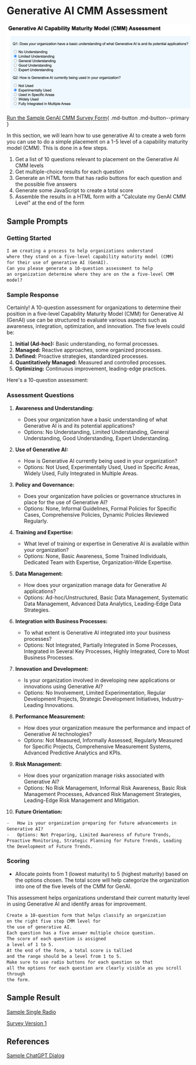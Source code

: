 # Generative AI CMM Assessment

![Assessment Form Screen Image](assessment.png)


[Run the Sample GenAI CMM Survey Form](form-radio.html){ .md-button .md-button--primary }

In this section, we will learn how to use generative AI to create a web form you can use to do a simple placement on a 1-5 level of a capability maturity model (CMM).  This
is done in a few steps.

1. Get a list of 10 questions relevant to placement on the Generative AI CMM levels
2. Get multiple-choice results for each question
3. Generate an HTML form that has radio buttons for each question and the possible five answers
4. Generate some JavaScript to create a total score
5. Assemble the results in a HTML form with a "Calculate my GenAI CMM Level" at the end of the form

## Sample Prompts

### Getting Started

```linenums="0"
I am creating a process to help organizations understand
where they stand on a five-level capability maturity model (CMM)
for their use of generative AI (GenAI).
Can you please generate a 10-question assessment to help
an organization determine where they are on the a five-level CMM model?
```

### Sample Response

Certainly! A 10-question assessment for organizations to determine their position in a five-level Capability Maturity Model (CMM) for Generative AI (GenAI) use can be structured to evaluate various aspects such as awareness, integration, optimization, and innovation. The five levels could be:

1.  **Initial (Ad-hoc):** Basic understanding, no formal processes.
2.  **Managed:** Reactive approaches, some organized processes.
3.  **Defined:** Proactive strategies, standardized processes.
4.  **Quantitatively Managed:** Measured and controlled processes.
5.  **Optimizing:** Continuous improvement, leading-edge practices.

Here's a 10-question assessment:

### Assessment Questions

1.  **Awareness and Understanding:**

    -   Does your organization have a basic understanding of what Generative AI is and its potential applications?
    -   Options: No Understanding, Limited Understanding, General Understanding, Good Understanding, Expert Understanding.
2.  **Use of Generative AI:**

    -   How is Generative AI currently being used in your organization?
    -   Options: Not Used, Experimentally Used, Used in Specific Areas, Widely Used, Fully Integrated in Multiple Areas.
3.  **Policy and Governance:**

    -   Does your organization have policies or governance structures in place for the use of Generative AI?
    -   Options: None, Informal Guidelines, Formal Policies for Specific Cases, Comprehensive Policies, Dynamic Policies Reviewed Regularly.
4.  **Training and Expertise:**

    -   What level of training or expertise in Generative AI is available within your organization?
    -   Options: None, Basic Awareness, Some Trained Individuals, Dedicated Team with Expertise, Organization-Wide Expertise.
5.  **Data Management:**

    -   How does your organization manage data for Generative AI applications?
    -   Options: Ad-hoc/Unstructured, Basic Data Management, Systematic Data Management, Advanced Data Analytics, Leading-Edge Data Strategies.
6.  **Integration with Business Processes:**

    -   To what extent is Generative AI integrated into your business processes?
    -   Options: Not Integrated, Partially Integrated in Some Processes, Integrated in Several Key Processes, Highly Integrated, Core to Most Business Processes.
7.  **Innovation and Development:**

    -   Is your organization involved in developing new applications or innovations using Generative AI?
    -   Options: No Involvement, Limited Experimentation, Regular Development Projects, Strategic Development Initiatives, Industry-Leading Innovations.
8.  **Performance Measurement:**

    -   How does your organization measure the performance and impact of Generative AI technologies?
    -   Options: Not Measured, Informally Assessed, Regularly Measured for Specific Projects, Comprehensive Measurement Systems, Advanced Predictive Analytics and KPIs.
9.  **Risk Management:**

    -   How does your organization manage risks associated with Generative AI?
    -   Options: No Risk Management, Informal Risk Awareness, Basic Risk Management Processes, Advanced Risk Management Strategies, Leading-Edge Risk Management and Mitigation.
10.  **Future Orientation:**

    -   How is your organization preparing for future advancements in Generative AI?
    -   Options: Not Preparing, Limited Awareness of Future Trends, Proactive Monitoring, Strategic Planning for Future Trends, Leading the Development of Future Trends.

### Scoring

-   Allocate points from 1 (lowest maturity) to 5 (highest maturity) based on the options chosen. The total score will help categorize the organization into one of the five levels of the CMM for GenAI.

This assessment helps organizations understand their current maturity level in using Generative AI and identify areas for improvement.

```linenums="0"
Create a 10-question form that helps classify an organization
on the right five step CMM level for
the use of generative AI.
Each question has a five answer multiple choice question. 
The score of each question is assigned
a level of 1 to 5.
At the end of the form, a total score is tallied
and the range should be a level from 1 to 5.
Make sure to use radio buttons for each question so that
all the options for each question are clearly visible as you scroll through
the form.
```

## Sample Result

[Sample Single Radio](form-radio.html)

[Survey Version 1](genai-cmm-survey.html)

## References

[Sample ChatGPT Dialog](https://chat.openai.com/share/395c8222-9e97-4a01-b5f4-91f461aa6b3f)
